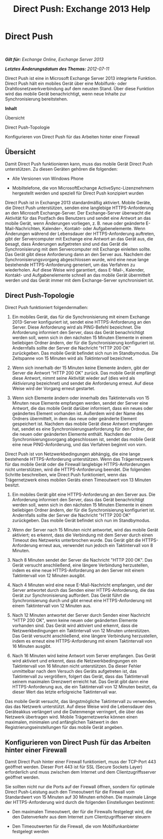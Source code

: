 ﻿---
title: 'Direct Push: Exchange 2013 Help'
TOCTitle: Direct Push
ms:assetid: 373c1629-3d4b-4828-b014-9e103de4ef25
ms:mtpsurl: https://technet.microsoft.com/de-de/library/Aa997252(v=EXCHG.150)
ms:contentKeyID: 50475472
ms.date: 04/24/2018
mtps_version: v=EXCHG.150
ms.translationtype: HT
---

# Direct Push

 

_**Gilt für:** Exchange Online, Exchange Server 2013_

_**Letztes Änderungsdatum des Themas:** 2012-07-11_

Direct Push ist eine in Microsoft Exchange Server 2013 integrierte Funktion. Direct Push hält ein mobiles Gerät über eine Mobilfunk- oder Drahtlosnetzwerkverbindung auf dem neusten Stand. Über diese Funktion wird das mobile Gerät benachrichtigt, wenn neue Inhalte zur Synchronisierung bereitstehen.

**Inhalt**

Übersicht

Direct Push-Topologie

Konfigurieren von Direct Push für das Arbeiten hinter einer Firewall

## Übersicht

Damit Direct Push funktionieren kann, muss das mobile Gerät Direct Push unterstützen. Zu diesen Geräten gehören die folgenden:

  - Alle Versionen von Windows Phone

  - Mobiltelefone, die von MicrosoftExchange ActiveSync-Lizenznehmern hergestellt werden und speziell für Direct Push konzipiert wurden

Direct Push ist in Exchange 2013 standardmäßig aktiviert. Mobile Geräte, die Direct Push unterstützen, senden eine langlebige HTTPS-Anforderung an den Microsoft Exchange-Server. Der Exchange-Server überwacht die Aktivität für das Postfach des Benutzers und sendet eine Antwort an das mobile Gerät, wenn Änderungen vorliegen, z. B. neue oder geänderte E-Mail-Nachrichten, Kalender-, Kontakt- oder Aufgabenelemente. Wenn Änderungen während der Lebensdauer der HTTPS-Anforderung auftreten, gibt der Servercomputer mit Exchange eine Antwort an das Gerät aus, die besagt, dass Änderungen aufgetreten sind und das Gerät die Synchronisierung mit dem Servercomputer mit Exchange einleiten sollte. Das Gerät gibt diese Anforderung dann an den Server aus. Nachdem der Synchronisierungsvorgang abgeschlossen wurde, wird eine neue lange bestehende HTTPS-Anforderung generiert, um das Verfahren zu wiederholen. Auf diese Weise wird garantiert, dass E-Mail-, Kalender, Kontakt- und Aufgabenelemente schnell an das mobile Gerät übermittelt werden und das Gerät immer mit dem Exchange-Server synchronisiert ist.

## Direct Push-Topologie

Direct Push funktioniert folgendermaßen:

1.  Ein mobiles Gerät, das für die Synchronisierung mit einem Exchange 2013-Server konfiguriert ist, sendet eine HTTPS-Anforderung an den Server. Diese Anforderung wird als PING-Befehl bezeichnet. Die Anforderung informiert den Server, dass das Gerät benachrichtigt werden soll, wenn sich in den nächsten 15 Minuten Elemente in einem beliebigen Ordner ändern, der für die Synchronisierung konfiguriert ist. Andernfalls sollte der Server die Nachricht "HTTP 200 OK" zurückgeben. Das mobile Gerät befindet sich nun im Standbymodus. Die Zeitspanne von 15 Minuten wird als *Taktintervall* bezeichnet.

2.  Wenn sich innerhalb der 15 Minuten keine Elemente ändern, gibt der Server die Antwort "HTTP 200 OK" zurück. Das mobile Gerät empfängt diese Antwort, nimmt seine Aktivität wieder auf (dies wird als *Aktivierung* bezeichnet) und sendet die Anforderung erneut. Auf diese Weise wird der Vorgang erneut gestartet.

3.  Wenn sich Elemente ändern oder innerhalb des Taktintervalls von 15 Minuten neue Elemente empfangen werden, sendet der Server eine Antwort, die das mobile Gerät darüber informiert, dass ein neues oder geändertes Element vorhanden ist. Außerdem wird der Name des Ordners übermittelt, in dem das neue oder geänderte Element gespeichert ist. Nachdem das mobile Gerät diese Antwort empfangen hat, sendet es eine Synchronisierungsanforderung für den Ordner, der die neuen oder geänderten Elemente enthält. Nachdem der Synchronisierungsvorgang abgeschlossen ist, sendet das mobile Gerät eine neue PING-Anforderung, und das Verfahren beginnt von vorn.

Direct Push ist von Netzwerkbedingungen abhängig, die eine lange bestehende HTTPS-Anforderung unterstützen. Wenn das Trägernetzwerk für das mobile Gerät oder die Firewall langlebige HTTPS-Anforderungen nicht unterstützen, wird die HTTPS-Anforderung beendet. Die folgenden Schritte beschreiben, wie Direct Push funktioniert, wenn das Trägernetzwerk eines mobilen Geräts einen Timeoutwert von 13 Minuten besitzt.

1.  Ein mobiles Gerät gibt eine HTTPS-Anforderung an den Server aus. Die Anforderung informiert den Server, dass das Gerät benachrichtigt werden soll, wenn sich in den nächsten 15 Minuten Elemente in einem beliebigen Ordner ändern, der für die Synchronisierung konfiguriert ist. Andernfalls sollte der Server die Nachricht "HTTP 200 OK" zurückgeben. Das mobile Gerät befindet sich nun im Standbymodus.

2.  Wenn der Server nach 15 Minuten nicht antwortet, wird das mobile Gerät aktiviert; es erkennt, dass die Verbindung mit dem Server durch einen Timeout des Netzwerks unterbrochen wurde. Das Gerät gibt die HTTPS-Anforderung erneut aus, verwendet nun jedoch ein Taktintervall von 8 Minuten.

3.  Nach 8 Minuten sendet der Server die Nachricht "HTTP 200 OK". Das Gerät versucht anschließend, eine längere Verbindung herzustellen, indem es eine neue HTTPS-Anforderung an den Server mit einem Taktintervall von 12 Minuten ausgibt.

4.  Nach 4 Minuten wird eine neue E-Mail-Nachricht empfangen, und der Server antwortet durch das Senden einer HTTPS-Anforderung, die das Gerät zur Synchronisierung auffordert. Das Gerät führt die Synchronisierung durch und gibt erneut eine HTTPS-Anforderung mit einem Taktintervall von 12 Minuten aus.

5.  Nach 12 Minuten antwortet der Server durch Senden einer Nachricht "HTTP 200 OK", wenn keine neuen oder geänderten Elemente vorhanden sind. Das Gerät wird aktiviert und erkennt, dass die Netzwerkbedingungen ein Taktintervall von 12 Minuten unterstützen. Das Gerät versucht anschließend, eine längere Verbindung herzustellen, indem es erneut eine HTTPS-Anforderung mit einem Taktintervall von 16 Minuten ausgibt.

6.  Nach 16 Minuten wird keine Antwort vom Server empfangen. Das Gerät wird aktiviert und erkennt, dass die Netzwerkbedingungen ein Taktintervall von 16 Minuten nicht unterstützen. Da dieser Fehler unmittelbar nach dem Versuch des Geräts aufgetreten ist, das Taktintervall zu vergrößern, folgert das Gerät, dass das Taktintervall seinem maximalen Grenzwert erreicht hat. Das Gerät gibt dann eine HTTPS-Anforderung aus, die ein Taktintervall von 12 Minuten besitzt, da dieser Wert das letzte erfolgreiche Taktintervall war.

Das mobile Gerät versucht, das längstmögliche Taktintervall zu verwenden, das das Netzwerk unterstützt. Auf diese Weise wird die Lebensdauer des Geräteakkus verlängert und die Datenmenge verringert, die über das Netzwerk übertragen wird. Mobile Trägernetzwerke können einen maximalen, minimalen und anfänglichen Taktwert in den Registrierungseinstellungen für das mobile Gerät angeben.

## Konfigurieren von Direct Push für das Arbeiten hinter einer Firewall

Damit Direct Push hinter einer Firewall funktioniert, muss der TCP-Port 443 geöffnet werden. Dieser Port 443 ist für SSL (Secure Sockets Layer) erforderlich und muss zwischen dem Internet und dem Clientzugriffsserver geöffnet werden.

Sie sollten nicht nur die Ports auf der Firewall öffnen, sondern für optimale Direct Push-Leistung auch den Timeoutwert für die Firewall vom Standardwert von 15 Minuten auf 30 Minuten erhöhen. Die maximale Länge der HTTPS-Anforderung wird durch die folgenden Einstellungen bestimmt:

  - Den maximalen Timeoutwert, der für die Firewalls festgelegt wird, die den Datenverkehr aus dem Internet zum Clientzugriffsserver steuern

  - Den Timeoutwerten für die Firewall, die vom Mobilfunkanbieter festgelegt werden

